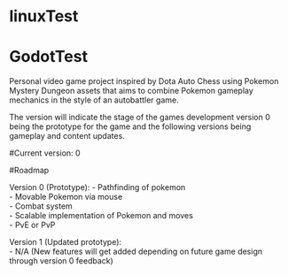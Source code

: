 # linuxTest

# GodotTest

Personal video game project inspired by Dota Auto Chess using Pokemon Mystery Dungeon assets that aims to combine Pokemon gameplay mechanics in the style of an autobattler game.

The version will indicate the stage of the games development version 0 being the prototype for the game and the following versions being gameplay and content updates.

#Current version: 0

#Roadmap

Version 0 (Prototype):
    - Pathfinding of pokemon  
    - Movable Pokemon via mouse  
    - Combat system  
    - Scalable implementation of Pokemon and moves  
    - PvE or PvP  

Version 1 (Updated prototype):  
    - N/A (New features will get added depending on future game design through
    version 0 feedback)
